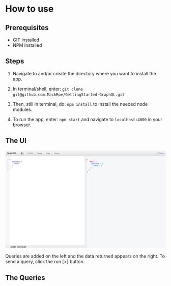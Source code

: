 # How to use

## Prerequisites
- GIT installed
- NPM installed

## Steps
1. Navigate to and/or create the directory where you want to install the app.
2. In terminal/shell, enter: `git clone git@github.com:MackRoe/GettingStarted-GraphQL.git`

3. Then, still in terminal, do: `npm install` to install the needed node modules.
4. To run the app, enter: `npm start` and navigate to `localhost:4000` in your browser.

## The UI
![The User Interface](UserInterface.png)

Queries are added on the left and the data returned appears on the right. To send a query, click the run [>] button.

## The Queries
